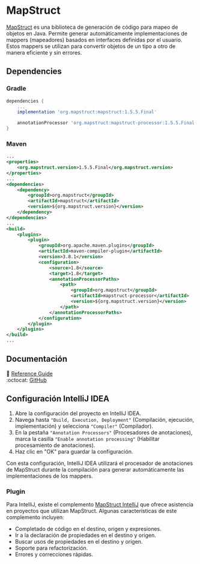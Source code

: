 # MapStruct

[MapStruct](https://mapstruct.org/) es una biblioteca de generación de código para mapeo de objetos en Java. Permite generar automáticamente implementaciones de mappers (mapeadores) basados en interfaces definidas por el usuario. Estos mappers se utilizan para convertir objetos de un tipo a otro de manera eficiente y sin errores.

## Dependencies

### Gradle

```build.gradle
dependencies {
    ...
    implementation 'org.mapstruct:mapstruct:1.5.5.Final'

    annotationProcessor 'org.mapstruct:mapstruct-processor:1.5.5.Final'
}
```

### Maven

```pom.xml
...
<properties>
    <org.mapstruct.version>1.5.5.Final</org.mapstruct.version>
</properties>
...
<dependencies>
    <dependency>
        <groupId>org.mapstruct</groupId>
        <artifactId>mapstruct</artifactId>
        <version>${org.mapstruct.version}</version>
    </dependency>
</dependencies>
...
<build>
    <plugins>
        <plugin>
            <groupId>org.apache.maven.plugins</groupId>
            <artifactId>maven-compiler-plugin</artifactId>
            <version>3.8.1</version>
            <configuration>
                <source>1.8</source>
                <target>1.8</target>
                <annotationProcessorPaths>
                    <path>
                        <groupId>org.mapstruct</groupId>
                        <artifactId>mapstruct-processor</artifactId>
                        <version>${org.mapstruct.version}</version>
                    </path>
                </annotationProcessorPaths>
            </configuration>
        </plugin>
    </plugins>
</build>
...
```

## Documentación

📕 [Reference Guide](https://mapstruct.org/documentation/stable/reference/html/) <br/>
:octocat: [GitHub](https://github.com/mapstruct/mapstruct)

## Configuración IntelliJ IDEA

1. Abre la configuración del proyecto en IntelliJ IDEA.
2. Navega hasta `"Build, Execution, Deployment"` (Compilación, ejecución, implementación) y selecciona `"Compiler"` (Compilador).
3. En la pestaña `"Annotation Processors"` (Procesadores de anotaciones), marca la casilla `"Enable annotation processing"` (Habilitar procesamiento de anotaciones).
4. Haz clic en "OK" para guardar la configuración.

Con esta configuración, IntelliJ IDEA utilizará el procesador de anotaciones de MapStruct durante la compilación para generar automáticamente las implementaciones de los mappers.

### Plugin

Para IntelliJ, existe el complemento [MapStruct IntelliJ](https://plugins.jetbrains.com/plugin/10036-mapstruct-support) que ofrece asistencia en proyectos que utilizan MapStruct. Algunas características de este complemento incluyen:

- Completado de código en el destino, origen y expresiones.
- Ir a la declaración de propiedades en el destino y origen.
- Buscar usos de propiedades en el destino y origen.
- Soporte para refactorización.
- Errores y correcciones rápidas.
